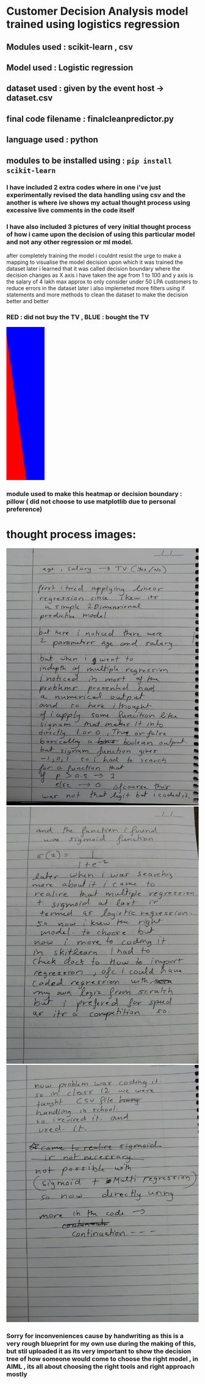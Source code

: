 # Customer Decision Analysis model trained using logistics regression 

## Modules used : scikit-learn , csv 
## Model used : Logistic regression 
## dataset used : given by the event host -> dataset.csv
## final code filename : finalcleanpredictor.py
## language used : python

## modules to be installed using : `pip install scikit-learn`

### I have included 2 extra codes where in one i've just experimentally revised the data handling using csv and the another is where ive shows my actual thought process using excessive live comments in the code itself
### I have also included 3 pictures of very initial thought process of how i came upon the decision of using this particular model and not any other regression or ml model.

after completely training the model i couldnt resist the urge to make a mapping to visualise the model decision upon which it was trained the dataset
later i learned that it was called decision boundary where the decision changes 
as X axis i have taken the age from 1 to 100 and y axis is the salary of 4 lakh max approx to only consider under 50 LPA customers to reduce errors in the dataset
later i also implemeted more filters using if statements and more methods to clean the dataset to make the decision better and better 
### RED : did not buy the TV , BLUE : bought the TV
![DECISIONBOUNDARYMAP](decision_boundary.png)
### module used to make this heatmap or decision boundary : pillow ( did not choose to use matplotlib due to personal preference)

# thought process images:

![1](thoughtprocess1.jpg)
![2](thoughtprocess2.jpg)
![3](thoughtprocess3.jpg)

### Sorry for inconveniences cause by handwriting as this is a very rough blueprint for my own use during the making of this, but stil uploaded it as its very important to show the decision tree of how someone would come to choose the right model , in AIML , its all about choosing the right tools and right approach mostly
